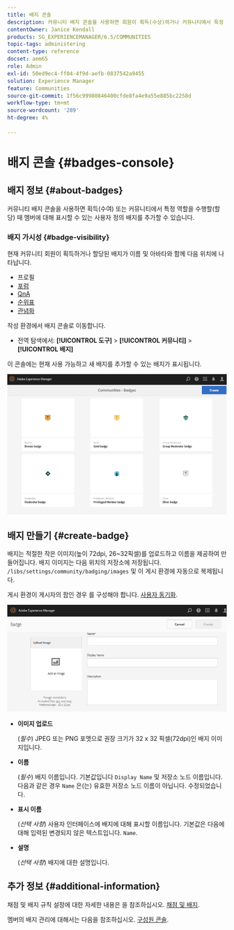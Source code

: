 ```yaml
---
title: 배지 콘솔
description: 커뮤니티 배지 콘솔을 사용하면 회원이 획득(수상)하거나 커뮤니티에서 특정 역할을 수행할 때(할당)에 표시할 수 있는 사용자 정의 배지를 추가할 수 있습니다
contentOwner: Janice Kendall
products: SG_EXPERIENCEMANAGER/6.5/COMMUNITIES
topic-tags: administering
content-type: reference
docset: aem65
role: Admin
exl-id: 50ed9ec4-ff04-4f9d-aefb-0837542a9455
solution: Experience Manager
feature: Communities
source-git-commit: 1f56c99980846400cfde8fa4e9a55e885bc2258d
workflow-type: tm+mt
source-wordcount: '289'
ht-degree: 4%

---
```


# 배지 콘솔 {#badges-console}

## 배지 정보 {#about-badges}

커뮤니티 배지 콘솔을 사용하면 획득(수여) 또는 커뮤니티에서 특정 역할을 수행할(할당) 때 멤버에 대해 표시할 수 있는 사용자 정의 배지를 추가할 수 있습니다.

### 배지 가시성 {#badge-visibility}

현재 커뮤니티 회원이 획득하거나 할당된 배지가 이름 및 아바타와 함께 다음 위치에 나타납니다.

* 프로필
* [포럼](/help/communities/forum.md)
* [QnA](/help/communities/working-with-qna.md)
* [순위표](/help/communities/enabling-leaderboard.md)
* [관념화](/help/communities/ideation-feature.md)

작성 환경에서 배지 콘솔로 이동합니다.

* 전역 탐색에서: **[!UICONTROL 도구]** > **[!UICONTROL 커뮤니티]** > **[!UICONTROL 배지]**

이 콘솔에는 현재 사용 가능하고 새 배지를 추가할 수 있는 배지가 표시됩니다.

![배지-홈 페이지](assets/badges-homepage.png)

## 배지 만들기 {#create-badge}

배지는 적절한 작은 이미지(높이 72dpi, 26~32픽셀)를 업로드하고 이름을 제공하여 만들어집니다. 배지 이미지는 다음 위치의 저장소에 저장됩니다. `/libs/settings/community/badging/images` 및 이 게시 환경에 자동으로 복제됩니다.

게시 환경이 게시자의 팜인 경우 를 구성해야 합니다. [사용자 동기화](/help/communities/sync.md).

![배지 만들기](assets/create-badge.png)

* **이미지 업로드**

  (*필수*) JPEG 또는 PNG 포맷으로 권장 크기가 32 x 32 픽셀(72dpi)인 배지 이미지입니다.

* **이름**

  (*필수*) 배지 이름입니다. 기본값입니다 `Display Name` 및 저장소 노드 이름입니다. 다음과 같은 경우 `Name` 은(는) 유효한 저장소 노드 이름이 아닙니다. 수정되었습니다.

* **표시 이름**

  (*선택 사항*) 사용자 인터페이스에 배지에 대해 표시할 이름입니다. 기본값은 다음에 대해 입력된 변경되지 않은 텍스트입니다. `Name`.

* **설명**

  (*선택 사항*) 배지에 대한 설명입니다.

## 추가 정보 {#additional-information}

채점 및 배지 규칙 설정에 대한 자세한 내용은 을 참조하십시오. [채점 및 배지](/help/communities/implementing-scoring.md).

멤버의 배지 관리에 대해서는 다음을 참조하십시오. [구성원 콘솔](/help/communities/members.md).
